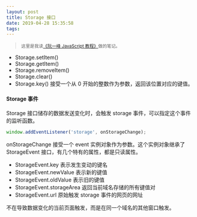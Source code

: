 ```yaml
---
layout: post
title: Storage 接口
date: 2019-04-28 15:35:58
tags:
---
```



> <sup>这里是我读[《阮一峰 JavaScript 教程》](https://wangdoc.com/javascript/)做的笔记。</sup>

- Storage.setItem()
- Storage.getItem()
- Storage.removeItem()
- Storage.clear()
- Storage.key() 接受一个从 0 开始的整数作为参数，返回该位置对应的键值。


#### Storage 事件

Storage 接口储存的数据发送变化时，会触发 storage 事件，可以指定这个事件的监听函数。
``` js
window.addEventListener('storage', onStorageChange);
```

onStorageChange 接受一个 event 实例对象作为参数。这个实例对象继承了 StorageEvent 接口，有几个特有的属性，都是只读属性。
-   StorageEvent.key 表示发生变动的键名
-   StorageEvent.newValue 表示新的键值
-   StorageEvent.oldValue 表示旧的键值
-   StorageEvent.storageArea 返回当前域名存储的所有键值对
-   StorageEvent.url 原始触发 storage 事件的网页的网址

不在导致数据变化的当前页面触发，而是在同一个域名的其他窗口触发。
